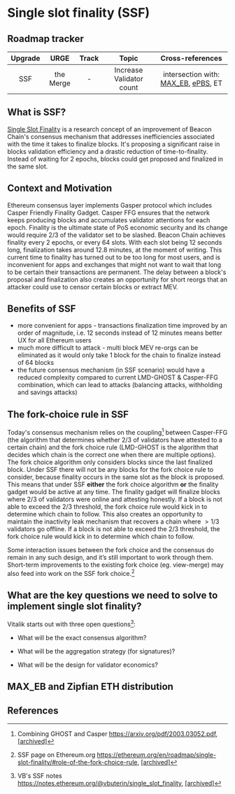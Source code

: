 # Single slot finality (SSF)

## Roadmap tracker

| Upgrade |   URGE    | Track |          Topic           |                                               Cross-references                                               |
| :-----: | :-------: | :---: | :----------------------: | :----------------------------------------------------------------------------------------------------------: |
|   SSF   | the Merge |   -   | Increase Validator count | intersection with: [MAX_EB](/docs/wiki/research/cl-upgrades.md), [ePBS](/docs/wiki/research/PBS/ePBS.md), ET |

## What is SSF?
[Single Slot Finality](/docs/eps/week10-research.md) is a research concept of an improvement of Beacon Chain's consensus mechanism that addresses inefficiencies associated with the time it takes to finalize blocks. It's proposing a significant raise in blocks validation efficiency and a drastic reduction of time-to-finality. 
Instead of waiting for 2 epochs, blocks could get proposed and finalized in the same slot.

## Context and Motivation
Ethereum consensus layer implements Gasper protocol which includes Casper Friendly Finality Gadget. Casper FFG ensures that the network keeps producing blocks and accumulates validator attentions for each epoch. Finality is the ultimate state of PoS economic security and its change would require 2/3 of the validator set to be slashed. 
Beacon Chain achieves finality every 2 epochs, or every 64 slots. With each slot being 12 seconds long, finalization takes around 12.8 minutes, at the moment of writing.
This current time to finality has turned out to be too long for most users, and is inconvenient for apps and exchanges that might not want to wait that long to be certain their transactions are permanent. 
The delay between a block's proposal and finalization also creates an opportunity for short reorgs that an attacker could use to censor certain blocks or extract MEV.

## Benefits of SSF
* more convenient for apps - transactions finalization time improved by an order of magnitude, i.e. 12 seconds instead of 12 minutes means better UX for all Ethereum users
* much more difficult to attack - multi block MEV re-orgs can be eliminated as it would only take 1 block for the chain to finalize instead of 64 blocks
* the future consensus mechanism (in SSF scenario) would have a reduced complexity compared to current LMD-GHOST & Casper-FFG combination, which can lead to attacks (balancing attacks, withholding and savings attacks)

## The fork-choice rule in SSF
Today's consensus mechanism relies on the coupling[^1] between Casper-FFG (the algorithm that determines whether 2/3 of validators have attested to a certain chain) and the fork choice rule (LMD-GHOST is the algorithm that decides which chain is the correct one when there are multiple options). 
The fork choice algorithm only considers blocks since the last finalized block. Under SSF there will not be any blocks for the fork choice rule to consider, because finality occurs in the same slot as the block is proposed. This means that under SSF **either** the fork choice algorithm **or** the finality gadget would be active at any time. 
The finality gadget will finalize blocks where $2/3$ of validators were online and attesting honestly. If a block is not able to exceed the $2/3$ threshold, the fork choice rule would kick in to determine which chain to follow. This also creates an opportunity to maintain the inactivity leak mechanism that recovers a chain where $>1/3$ validators go offline. If a block is not able to exceed the $2/3$ threshold, the fork choice rule would kick in to determine which chain to follow.

Some interaction issues between the fork choice and the consensus do remain in any such design, and it’s still important to work through them. 
Short-term improvements to the existing fork choice (eg. view-merge) may also feed into work on the SSF fork choice.[^2]

## What are the key questions we need to solve to implement single slot finality?
Vitalik starts out with three open questions[^4]: 

* What will be the exact consensus algorithm?

* What will be the aggregation strategy (for signatures)?

* What will be the design for validator economics?

## MAX_EB and Zipfian ETH distribution

## References

[^1]: Combining GHOST and Casper https://arxiv.org/pdf/2003.03052.pdf, [[archived]](https://arxiv.org/pdf/2003.03052.pdf)

[^2]: SSF page on Ethereum.org https://ethereum.org/en/roadmap/single-slot-finality/#role-of-the-fork-choice-rule, [[archived]](https://web.archive.org/web/20240309234119/https://ethereum.org/en/roadmap/single-slot-finality/#role-of-the-fork-choice-rule)

[^3]: EIP-7251: Increase the MAX_EFFECTIVE_BALANCE https://eips.ethereum.org/EIPS/eip-7251, [[archived]](https://web.archive.org/web/20240324072459/https://eips.ethereum.org/EIPS/eip-7251)

[^4]: VB's SSF notes https://notes.ethereum.org/@vbuterin/single_slot_finality, [[archived]](https://web.archive.org/web/20240330010706/https://notes.ethereum.org/@vbuterin/single_slot_finality)

[^5]: Sticking to 8192 signatures per slot post-SSF https://ethresear.ch/t/sticking-to-8192-signatures-per-slot-post-ssf-how-and-why/17989. [[archived]](https://web.archive.org/web/20240105131126/https://ethresear.ch/t/sticking-to-8192-signatures-per-slot-post-ssf-how-and-why/17989)

[^6]: A simple Single Slot Finality protocol https://ethresear.ch/t/a-simple-single-slot-finality-protocol/14920, [[archived]](https://web.archive.org/web/20231214080806/https://ethresear.ch/t/a-simple-single-slot-finality-protocol/14920)

[^7]: Notes on SSF Lincoln Murr https://publish.obsidian.md/single-slot-finality/Welcome+to+My+Research!,
[[archived]](https://web.archive.org/save/https://publish.obsidian.md/single-slot-finality/Welcome+to+My+Research!)